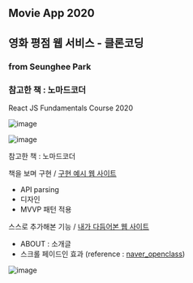 ## Movie App 2020
## 영화 평점 웹 서비스 - 클론코딩
### from Seunghee Park
### 참고한 책 : 노마드코더

React JS Fundamentals Course 2020

![image](https://user-images.githubusercontent.com/53897151/114272332-bc2c1980-9a50-11eb-9e5b-9661282c9d4f.png)   


![image](https://user-images.githubusercontent.com/53897151/114271865-82f2aa00-9a4e-11eb-913c-44d679bfe442.png)

참고한 책 : 노마드코더

책을 보며 구현 / [구현 예시 웹 사이트](https://nomadcoders.github.io/movie_app_2019/#/)
- API parsing
- 디자인
- MVVP 패턴 적용

스스로 추가해본 기능 / [내가 다듬어본 웹 사이트](https://tmdgml-96.github.io/movie_app_2020/#/)
- ABOUT : 소개글
- 스크롤 페이드인 효과 (reference : [naver_openclass](https://campaign.naver.com/recruit2020/checkpoint/))

![image](https://user-images.githubusercontent.com/53897151/114272220-3f993b00-9a50-11eb-8609-6c208d585a23.png)

